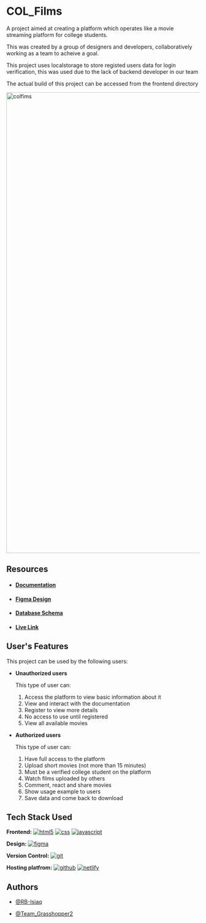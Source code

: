 # COL_Films

A project aimed at creating a platform which operates like a movie streaming platform for college students.

This was created by a group of designers and developers, collaboratively working as a team to acheive a goal.

This project uses localstorage to store registed users data for login verification, this was used due to the lack of backend developer in our team

The actual build of this project can be accessed from the frontend directory

<img width="1200" alt="colfims" src="https://user-images.githubusercontent.com/99425435/207656366-c9f6e534-88c4-4c0a-b8c0-531d65331fe4.png">

## Resources

- #### [Documentation](https://docs.google.com/document/d/1RIsiHVk7NLEhhrnKJlwexVQnouSp56jAL8rxKB8eJvw/edit?usp=sharing)
- #### [Figma Design](https://www.figma.com/file/davoOITfmHtOmuiFA1SClI/Team-Grasshopper-Lo-Fi-and-Hi-Fi?node-id=0%3A1&t=EU2b6LCroedJRKtg-0)
- #### [Database Schema](https://www.figma.com/file/uJFr2eXenLpeKsCtrlbHkf/DATA-SCHEMA?node-id=0%3A1&t=NbfKVvHhwCf22yGI-1)
- #### [Live Link](https://colfilms-streaming-app.netlify.app)

## User's Features

This project can be used by the following users:

- **Unauthorized users**

  This type of user can:

  1. Access the platform to view basic information about it
  2. View and interact with the documentation
  3. Register to view more details
  4. No access to use until registered
  5. View all available movies

- **Authorized users**

  This type of user can:

  1. Have full access to the platform
  2. Upload short movies (not more than 15 minutes)
  3. Must be a verified college student on the platform
  4. Watch films uploaded by others
  5. Comment, react and share movies
  6. Show usage example to users
  7. Save data and come back to download

## Tech Stack Used

**Frontend:**
[![html5](https://img.shields.io/badge/html-yellow?style=for-the-badge&logo=html5&logoColor=orangered)]()
[![css](https://img.shields.io/badge/css-black?style=for-the-badge&logo=css3&logoColor=blue)]()
[![javascript](https://img.shields.io/badge/Javascript-0A66C2?style=for-the-badge&logo=javascript&logoColor=yellow)]()

**Design:**
[![figma](https://img.shields.io/badge/figma-blue?style=for-the-badge&logo=figma&logoColor=orangered)]()

**Version Control:**
[![git](https://img.shields.io/badge/git-0A66C2?style=for-the-badge&logo=git&logoColor=black)]()

**Hosting platfrom:**
[![github](https://img.shields.io/badge/github-0A66C2?style=for-the-badge&logo=github&logoColor=black)]()
[![netlify](https://img.shields.io/badge/netlify-0A66C2?style=for-the-badge&logo=netlify&logoColor=blue)]()

## Authors

- [@RB-Isiaq](https://twitter.com/RB_Isiaq)

- [@Team_Grasshopper2](https://docs.google.com/document/u/0/d/1nysQ9c2N-0JxaLofn2wXT_Zjo9PXs7zLZDv3nSjXczY/edit)
